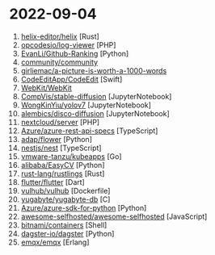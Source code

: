 # 2022-09-04

1. [helix-editor/helix](https://github.com/helix-editor/helix "A post-modern modal text editor.") [Rust]
2. [opcodesio/log-viewer](https://github.com/opcodesio/log-viewer "Fast and beautiful Log Viewer for Laravel") [PHP]
3. [EvanLi/Github-Ranking](https://github.com/EvanLi/Github-Ranking "⭐Github Ranking⭐ Github stars and forks ranking list. Github Top100 stars list of different languages. Automatically update daily. | Github仓库排名，每日自动更新") [Python]
4. [community/community](https://github.com/community/community "Public feedback discussions for: GitHub for Mobile, GitHub Discussions, GitHub Codespaces, GitHub Sponsors, GitHub Issues and more!") 
5. [girliemac/a-picture-is-worth-a-1000-words](https://github.com/girliemac/a-picture-is-worth-a-1000-words "I am trying to describe complex matters in simple doodles!") 
6. [CodeEditApp/CodeEdit](https://github.com/CodeEditApp/CodeEdit "CodeEdit App for macOS – Elevate your code editing experience. Open source, free forever.") [Swift]
7. [WebKit/WebKit](https://github.com/WebKit/WebKit "Home of the WebKit project, the browser engine used by Safari, Mail, App Store and many other applications on macOS, iOS and Linux.") 
8. [CompVis/stable-diffusion](https://github.com/CompVis/stable-diffusion "") [JupyterNotebook]
9. [WongKinYiu/yolov7](https://github.com/WongKinYiu/yolov7 "Implementation of paper - YOLOv7: Trainable bag-of-freebies sets new state-of-the-art for real-time object detectors") [JupyterNotebook]
10. [alembics/disco-diffusion](https://github.com/alembics/disco-diffusion "") [JupyterNotebook]
11. [nextcloud/server](https://github.com/nextcloud/server "☁️ Nextcloud server, a safe home for all your data") [PHP]
12. [Azure/azure-rest-api-specs](https://github.com/Azure/azure-rest-api-specs "The source for REST API specifications for Microsoft Azure.") [TypeScript]
13. [adap/flower](https://github.com/adap/flower "Flower - A Friendly Federated Learning Framework") [Python]
14. [nestjs/nest](https://github.com/nestjs/nest "A progressive Node.js framework for building efficient, scalable, and enterprise-grade server-side applications on top of TypeScript & JavaScript (ES6, ES7, ES8) 🚀") [TypeScript]
15. [vmware-tanzu/kubeapps](https://github.com/vmware-tanzu/kubeapps "A web-based UI for deploying and managing applications in Kubernetes clusters") [Go]
16. [alibaba/EasyCV](https://github.com/alibaba/EasyCV "An all-in-one toolkit for computer vision") [Python]
17. [rust-lang/rustlings](https://github.com/rust-lang/rustlings "🦀 Small exercises to get you used to reading and writing Rust code!") [Rust]
18. [flutter/flutter](https://github.com/flutter/flutter "Flutter makes it easy and fast to build beautiful apps for mobile and beyond") [Dart]
19. [vulhub/vulhub](https://github.com/vulhub/vulhub "Pre-Built Vulnerable Environments Based on Docker-Compose") [Dockerfile]
20. [yugabyte/yugabyte-db](https://github.com/yugabyte/yugabyte-db "The high-performance distributed SQL database for global, internet-scale apps.") [C]
21. [Azure/azure-sdk-for-python](https://github.com/Azure/azure-sdk-for-python "This repository is for active development of the Azure SDK for Python. For consumers of the SDK we recommend visiting our public developer docs at https://docs.microsoft.com/python/azure/ or our versioned developer docs at https://azure.github.io/azure-sdk-for-python.") [Python]
22. [awesome-selfhosted/awesome-selfhosted](https://github.com/awesome-selfhosted/awesome-selfhosted "A list of Free Software network services and web applications which can be hosted on your own servers") [JavaScript]
23. [bitnami/containers](https://github.com/bitnami/containers "Bitnami container images") [Shell]
24. [dagster-io/dagster](https://github.com/dagster-io/dagster "An orchestration platform for the development, production, and observation of data assets.") [Python]
25. [emqx/emqx](https://github.com/emqx/emqx "The most scalable open-source MQTT broker for IoT, IIoT, and connected vehicles") [Erlang]
